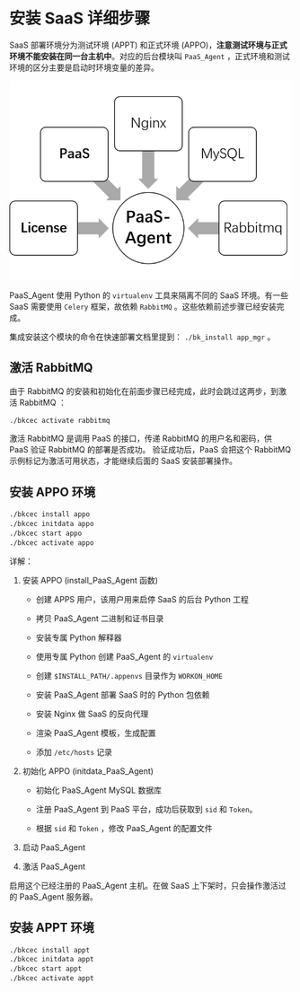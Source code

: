 # 安装 SaaS 详细步骤

SaaS 部署环境分为测试环境 (APPT) 和正式环境 (APPO)，**注意测试环境与正式环境不能安装在同一台主机中**。对应的后台模块叫 `PaaS_Agent` ，正式环境和测试环境的区分主要是启动时环境变量的差异。


![Paas-Agent依赖简图](../../assets/paas_agent_depends.png)

PaaS_Agent 使用 Python 的 `virtualenv` 工具来隔离不同的 SaaS 环境。有一些 SaaS 需要使用 `Celery` 框架，故依赖 `RabbitMQ` 。这些依赖前述步骤已经安装完成。

集成安装这个模块的命令在快速部署文档里提到： `./bk_install app_mgr` 。

## 激活 RabbitMQ

由于 RabbitMQ 的安装和初始化在前面步骤已经完成，此时会跳过这两步，到激活 RabbitMQ ：

```bash
./bkcec activate rabbitmq
```

激活 RabbitMQ 是调用 PaaS 的接口，传递 RabbitMQ 的用户名和密码，供 PaaS 验证 RabbitMQ 的部署是否成功。
验证成功后，PaaS 会把这个 RabbitMQ 示例标记为激活可用状态，才能继续后面的 SaaS 安装部署操作。

## 安装 APPO 环境

```bash
./bkcec install appo
./bkcec initdata appo
./bkcec start appo
./bkcec activate appo
 ```

详解：

1. 安装 APPO  (install_PaaS_Agent 函数)

    - 创建 APPS 用户，该用户用来启停 SaaS 的后台 Python 工程

    - 拷贝 PaaS_Agent 二进制和证书目录

    - 安装专属 Python 解释器

    - 使用专属 Python 创建 PaaS_Agent 的 `virtualenv` 

    - 创建 `$INSTALL_PATH/.appenvs` 目录作为 `WORKON_HOME` 

    - 安装 PaaS_Agent 部署 SaaS 时的 Python 包依赖

    - 安装 Nginx 做 SaaS 的反向代理

    - 渲染 PaaS_Agent 模板，生成配置

    - 添加 `/etc/hosts` 记录

2. 初始化 APPO (initdata_PaaS_Agent)

    - 初始化 PaaS_Agent MySQL 数据库

    - 注册 PaaS_Agent 到 PaaS 平台，成功后获取到 `sid` 和 `Token`。

    - 根据 `sid` 和 `Token` ，修改 PaaS_Agent 的配置文件

3. 启动 PaaS_Agent

4. 激活 PaaS_Agent

启用这个已经注册的 PaaS_Agent 主机。在做 SaaS 上下架时，只会操作激活过的 PaaS_Agent 服务器。

## 安装 APPT 环境

```bash
./bkcec install appt
./bkcec initdata appt
./bkcec start appt
./bkcec activate appt
```
